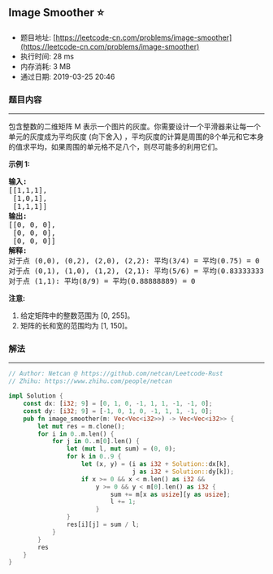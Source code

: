 ## Image Smoother :star:
- 题目地址: [https://leetcode-cn.com/problems/image-smoother](https://leetcode-cn.com/problems/image-smoother)
- 执行时间: 28 ms 
- 内存消耗: 3 MB
- 通过日期: 2019-03-25 20:46

### 题目内容
---
<p>包含整数的二维矩阵 M 表示一个图片的灰度。你需要设计一个平滑器来让每一个单元的灰度成为平均灰度 (向下舍入) ，平均灰度的计算是周围的8个单元和它本身的值求平均，如果周围的单元格不足八个，则尽可能多的利用它们。</p>

<p><strong>示例 1:</strong></p>

<pre>
<strong>输入:</strong>
[[1,1,1],
 [1,0,1],
 [1,1,1]]
<strong>输出:</strong>
[[0, 0, 0],
 [0, 0, 0],
 [0, 0, 0]]
<strong>解释:</strong>
对于点 (0,0), (0,2), (2,0), (2,2): 平均(3/4) = 平均(0.75) = 0
对于点 (0,1), (1,0), (1,2), (2,1): 平均(5/6) = 平均(0.83333333) = 0
对于点 (1,1): 平均(8/9) = 平均(0.88888889) = 0
</pre>

<p><strong>注意:</strong></p>

<ol>
	<li>给定矩阵中的整数范围为 [0, 255]。</li>
	<li>矩阵的长和宽的范围均为 [1, 150]。</li>
</ol>


### 解法
---
```rust
// Author: Netcan @ https://github.com/netcan/Leetcode-Rust
// Zhihu: https://www.zhihu.com/people/netcan

impl Solution {
    const dx: [i32; 9] = [0, 1, 0, -1, 1, 1, -1, -1, 0];
    const dy: [i32; 9] = [-1, 0, 1, 0, -1, 1, 1, -1, 0];
    pub fn image_smoother(m: Vec<Vec<i32>>) -> Vec<Vec<i32>> {
        let mut res = m.clone();
        for i in 0..m.len() {
            for j in 0..m[0].len() {
                let (mut l, mut sum) = (0, 0);
                for k in 0..9 {
                    let (x, y) = (i as i32 + Solution::dx[k],
                                  j as i32 + Solution::dy[k]);
                    if x >= 0 && x < m.len() as i32 &&
                        y >= 0 && y < m[0].len() as i32 {
                            sum += m[x as usize][y as usize];
                            l += 1;
                        }
                }
                res[i][j] = sum / l;
            }
        }
        res
    }
}

```